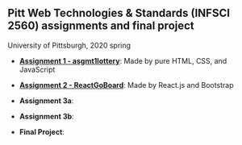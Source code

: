 ## Pitt Web Technologies & Standards (INFSCI 2560) assignments and final project

University of Pittsburgh, 2020 spring

- [**Assignment 1 - asgmt1lottery**](https://github.com/elleech/web_pitt/tree/master/infsci2560_a1-asgmt1lottery): Made by pure HTML, CSS, and JavaScript

- [**Assignment 2 - ReactGoBoard**](https://github.com/elleech/web_pitt/tree/master/infsci2560_a2-ReactGoBoard): Made by React.js and Bootstrap

- **Assignment 3a**:

- **Assignment 3b**:

- **Final Project**:

